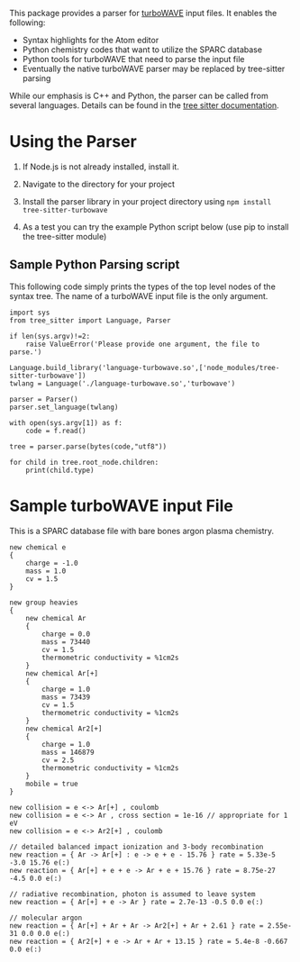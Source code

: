 This package provides a parser for [turboWAVE](https://github.com/USNavalResearchLaboratory/turboWAVE) input files.  It enables the following:

- Syntax highlights for the Atom editor
- Python chemistry codes that want to utilize the SPARC database
- Python tools for turboWAVE that need to parse the input file
- Eventually the native turboWAVE parser may be replaced by tree-sitter parsing

While our emphasis is C++ and Python, the parser can be called from several languages. Details can be found in the [tree sitter documentation](https://tree-sitter.github.io/tree-sitter/#language-bindings).

# Using the Parser

1. If Node.js is not already installed, install it.

2. Navigate to the directory for your project

2. Install the parser library in your project directory using `npm install tree-sitter-turbowave`

3. As a test you can try the example Python script below (use pip to install the tree-sitter module)

## Sample Python Parsing script

This following code simply prints the types of the top level nodes of the syntax tree.  The name of a turboWAVE input file is the only argument.

	import sys
	from tree_sitter import Language, Parser

	if len(sys.argv)!=2:
	    raise ValueError('Please provide one argument, the file to parse.')

	Language.build_library('language-turbowave.so',['node_modules/tree-sitter-turbowave'])
	twlang = Language('./language-turbowave.so','turbowave')

	parser = Parser()
	parser.set_language(twlang)

	with open(sys.argv[1]) as f:
	    code = f.read()

	tree = parser.parse(bytes(code,"utf8"))

	for child in tree.root_node.children:
	    print(child.type)

# Sample turboWAVE input File

This is a SPARC database file with bare bones argon plasma chemistry.

	new chemical e
	{
		charge = -1.0
		mass = 1.0
		cv = 1.5
	}

	new group heavies
	{
		new chemical Ar
		{
			charge = 0.0
			mass = 73440
			cv = 1.5
			thermometric conductivity = %1cm2s
		}
		new chemical Ar[+]
		{
			charge = 1.0
			mass = 73439
			cv = 1.5
			thermometric conductivity = %1cm2s
		}
		new chemical Ar2[+]
		{
			charge = 1.0
			mass = 146879
			cv = 2.5
			thermometric conductivity = %1cm2s
		}
		mobile = true
	}

	new collision = e <-> Ar[+] , coulomb
	new collision = e <-> Ar , cross section = 1e-16 // appropriate for 1 eV
	new collision = e <-> Ar2[+] , coulomb

	// detailed balanced impact ionization and 3-body recombination
	new reaction = { Ar -> Ar[+] : e -> e + e - 15.76 } rate = 5.33e-5 -3.0 15.76 e(:)
	new reaction = { Ar[+] + e + e -> Ar + e + 15.76 } rate = 8.75e-27 -4.5 0.0 e(:)

	// radiative recombination, photon is assumed to leave system
	new reaction = { Ar[+] + e -> Ar } rate = 2.7e-13 -0.5 0.0 e(:)

	// molecular argon
	new reaction = { Ar[+] + Ar + Ar -> Ar2[+] + Ar + 2.61 } rate = 2.55e-31 0.0 0.0 e(:)
	new reaction = { Ar2[+] + e -> Ar + Ar + 13.15 } rate = 5.4e-8 -0.667 0.0 e(:)
